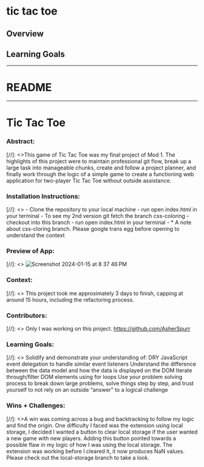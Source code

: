 # tic tac toe

## Overview

## Learning Goals

______________________________________________________  
# README  
______________________________________________________  

# Tic Tac Toe

### Abstract:
[//]: <>This game of Tic Tac Toe was my final project of Mod 1. The highlights of this project were to maintain professional git flow, break up a large task into manageable chunks, create and follow a project planner, and finally work through the logic of a simple game to create a functioning web application for two-player Tic Tac Toe without outside assistance.

### Installation Instructions:
[//]: <> - Clone the repository to your local machine
        - run open index.html in your terminal
        - To see my 2nd version git fetch the branch css-coloring
        - checkout into this branch
        - run open index.html in your terminal
        - * A note about css-cloring branch. Please google trans egg before opening to understand the context

### Preview of App:
[//]: <> ![Screenshot 2024-01-15 at 8 37 46 PM](https://github.com/AsherSpurr/tic-tac-toe/assets/144856487/41d580d0-333e-4561-bec1-aac28771c203)


### Context:
[//]: <> This project took me approximately 3 days to finish, capping at around 15 hours, including the refactoring process. 

### Contributors:
[//]: <> Only I was working on this project. https://github.com/AsherSpurr

### Learning Goals:
[//]: <> Solidify and demonstrate your understanding of:
DRY JavaScript
event delegation to handle similar event listeners
Understand the difference between the data model and how the data is displayed on the DOM
Iterate through/filter DOM elements using for loops
Use your problem solving process to break down large problems, solve things step by step, and trust yourself to not rely on an outside “answer” to a logical challenge

### Wins + Challenges:
[//]: <>A win was coming across a bug and backtracking to follow my logic and find the origin. One difficulty I faced was the extension using local storage, I decided I wanted a button to clear local storage if the user wanted a new game with new players. Adding this button pointed towards a possible flaw in my logic of how I was using the local storage. The extension was working before I cleared it, it now produces NaN values. Please check out the local-storage branch to take a look.

